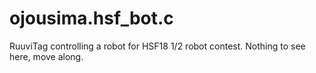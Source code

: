 # ojousima.hsf_bot.c
RuuviTag controlling a robot for HSF18 1/2 robot contest. Nothing to see here, move along.
